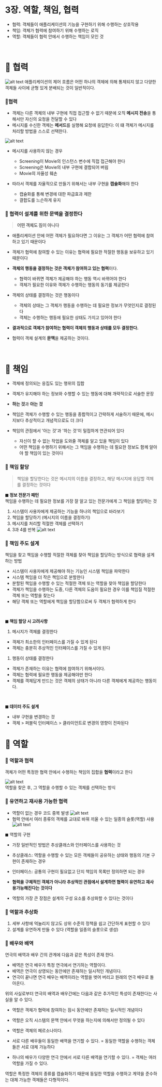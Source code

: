 # 3장. 역할, 책임, 협력

- 협력: 객체들이 애플리케이션의 기능을 구현하기 위해 수행하는 상호작용
- 책임: 객체가 협력에 참여하기 위해 수행하는 로직
- 역할: 객체들이 협럭 안에서 수행하는 책임이 모인 것

&nbsp;

# 🔷 협력
![alt text](image-9.png)
애플리케이션의 제어 흐름은 어떤 하나의 객체에 의해 통제되지 않고 다양한 객체들 사이에 균형 있게 분배되는 것이 일반적이다.

### 🔻협력
- 객체는 다른 객체의 내부 구현에 직접 접근할 수 없기 때문에 오직 **메시지 전송**을 통해서만 자신의 요청을 전달할 수 있다
- 메시지를 수신한 객체는 **메서드**를 실행해 요청에 응답한다: 이 떄 객체가 메시지를 처리할 방법을 스스로 선택한다.

![alt text](image-10.png)

- 메시지를 사용하지 않는 경우
   - Screening이 Movie의 인스턴스 변수에 직접 접근해야 한다
   - Screening은 Movie의 내부 구현에 결합되어 버림
   - Movie의 자율성 훼손

- 따라서 객체를 자율적으로 만들기 위해서는 내부 구현을 **캡슐화**해야 한다
  - 캡슐화를 통해 변경에 대한 파급효과 제한
  - 결합도를 느슨하게 유지

### 🔻 협력이 설계를 위한 문맥을 결정한다
> **어떤 객체도 짐이 아니다**
- 애플리케이션 안에 어떤 객체가 필요하다면 그 이유는 그 객체가 어떤 협력에 참여하고 있기 때문이다
- 객체가 협력에 참여할 수 있는 이유는 협력에 필요한 적절한 행동을 보유하고 있기 때문이다
- **객체의 행동을 결정하는 것은 객체가 참여하고 있는 협력**이다.
  - 협력이 바뀌면 객체가 제공해야 하는 행동 역시 바뀌어야 한다
  - 객체가 필요한 이유와 객체가 수행하는 행동의 동기를 제공한다

- 객체의 상태를 결정하는 것은 행동이다
  - 객체의 상태는 그 객체가 행동을 수행하는 데 필요한 정보가 무엇인지로 결정된다
  - 객체는 수행하는 행동에 필요한 상태도 가지고 있어야 한다

- **결과적으로 객체가 참여하는 협력이 객체의 행동과 상태를 모두 결정한다.** 
- 협력이 객체 설계의 **문맥**을 제공하는 것이다.

&nbsp;

# 🔷 책임
- 객체에 정의되는 응집도 있는 행위의 집합
- 객체가 유지해야 하는 정보와 수행할 수 있는 행동에 대해 개략적으로 서술한 문장
- **하는 것**과 **아는 것**

- 책임은 객체가 수행할 수 있는 행동을 종합적이고 간략하게 서술하기 때문에, 메시지보다 추상적이고 개념적으로도 더 크다
- 책임의 관점에서 '아는 것'과 '하는 것'이 밀접하게 연관되어 있다
  - 자신이 할 수 없는 작업을 도와줄 객체를 알고 있을 책임이 있다
  - 어떤 책임을 수행하기 위해서는 그 책임을 수행하는 데 필요한 정보도 함께 알아야 할 책임이 있는 것이다

### 🔻 책임 할당
> 책임을 할당한다는 것은 메시지의 이름을 결정하고, 해당 메시지에 응답할 객체를 결정하는 것이다

**◼ 정보 전문가 패턴** <br>
책임을 수행하는 데 필요한 정보를 가장 잘 알고 있는 전문가에게 그 책임을 할당하는 것

1. 시스템이 사용자에게 제공하는 기능을 하나의 책임으로 바라보기
2. 책임을 할당하기 (메시지의 이름을 결정하기)
3. 메시지를 처리할 적절한 객체를 선택하기
4. 3과 4를 반복
![alt text](image-11.png)

### 🔻 책임 주도 설계
책임을 찾고 책임을 수행할 적절한 객체를 찾아 책임을 할당하는 방식으로 협력을 설계하는 방법
- 시스템이 사용자에게 제공해야 하는 기능인 시스템 책임을 파악한다
- 시스템 책임을 더 작은 책임으로 분할한다
- 분할된 책임을 수행할 수 있는 적절한 객체 또는 역할을 찾아 책임을 할당한다
- 객체가 책임을 수행하는 도중, 다른 객체의 도움이 필요한 경우 이를 책임질 적절한 객체 또는 역할을 찾는다
- 해당 객체 또는 역할에게 책임을 할당함으로써 두 객체가 협력하게 한다

&nbsp;

**◼ 책임 할당 시 고려사항**
1. 메시지가 객체를 결정한다
- 객체가 최소한의 인터페이스를 가질 수 있게 된다
- 객체는 충분히 추상적인 인터페이스를 가질 수 있게 된다
1. 행동이 상태를 결정한다
- 객체가 존재하는 이유는 협력에 참여하기 위해서이다.
- 객체는 협력에 필요한 행동을 제공해야만 한다
- 객체를 객체답게 만드는 것은 객체의 상태가 아니라 다른 객체에게 제공하는 행동이다. 

&nbsp;

**◼ 데이터 주도 설계**
- 내부 구현을 변경하는 것
- 객체 > 퍼블릭 인터페이스 > 클라이언트로 변경의 영향이 전파된다

# 🔷 역할
### 🔻 역할과 협력
객체가 어떤 특정한 협력 안에서 수행하는 책임의 집합을 **협력**이라고 한다

![alt text](image-12.png)<br>
역할을 찾은 후, 그 역할을 수행할 수 있는 객체를 선택하는 방식

### 🔻 유연하고 재사용 가능한 협력
- 역할이 없는 경우 코드 중복 발생
![alt text](image-13.png)
- 협력 안에서 여러 종류의 객체를 교대로 바꿔 끼울 수 있는 일종의 슬롯(역할) 사용
![alt text](image-14.png)

◼ 역할의 구현
- 가장 일반적인 방법은 추상클래스와 인터페이스를 사용하는 것
- 추상클래스: 역할을 수행할 수 있는 모든 객체들이 공유하는 상태와 행동의 기본 구현이 존재하는 경우
- 인터페이스: 공통의 구현이 필요없고 단지 책임의 목록만 정의하면 되는 경우

- **협력을 구체적인 객체가 아니라 추상적인 관점에서 설계하면 협력이 유연하고 재사용가능해진다는 것이다**
- 역할의 가장 큰 장점은 설계의 구성 요소를 추상화할 수 있다는 것이다

### 🔻 역할과 추상화
1. 세부 사항에 억눌리지 않고도 상위 수준의 정책을 쉽고 간단하게 표현할 수 있다
2. 설계를 유연하게 만들 수 있다 (역할을 일종의 슬롯으로 생성)

### 🔻 배우와 배역
연극의 배역과 배우 간의 관계에 다음과 같은 특성이 존재 한다.

- 배역은 연극 배우가 특정 연극에서 연기하는 역할이다.
- 배역은 연극이 상영되는 동안에만 존재하는 일시적인 개념이다.
- 연극이 끝나면 연극 배우는 배역이라는 역할을 벗어 버리고 원래의 연극 배우로 돌아온다.

위의 사실로부터 연극의 배역과 배우간에는 다음과 같은 추가적인 특성이 존재한다는 사실을 알 수 있다.

- 역할은 객체가 협력에 참여하는 잠시 동안에만 존재하는 일시적인 개념이다
- 역할은 오직 시스템의 문맥 안에서 무엇을 하는지에 의해서만 정의될 수 있다
- 역할은 객체의 페르소나이다.

- 서로 다른 배우들이 동일한 배역을 연기할 수 있다. = 동일한 역할을 수행하는 객체들은 서로 대체 가능하다
- 하나의 배우가 다양한 연극 안에서 서로 다른 배역을 연기할 수 있다. = 객체는 여러 역할을 가질 수 있다.

역할은 특정한 객체의 종류를 캡슐화하기 때문에 동일한 역할을 수행하고 계약을 준수하는 대체 가능한 객체들은 다형적이다.